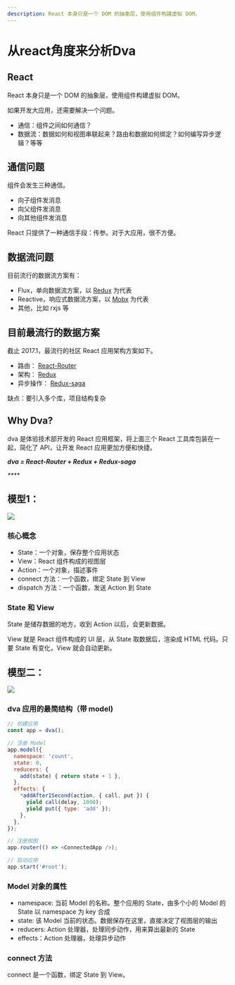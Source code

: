 ```yaml
---
description: React 本身只是一个 DOM 的抽象层，使用组件构建虚拟 DOM。
---
```


# 从react角度来分析Dva

## React

React 本身只是一个 DOM 的抽象层，使用组件构建虚拟 DOM。

如果开发大应用，还需要解决一个问题。

* 通信：组件之间如何通信？
* 数据流：数据如何和视图串联起来？路由和数据如何绑定？如何编写异步逻辑？等等

## 通信问题

组件会发生三种通信。

* 向子组件发消息
* 向父组件发消息
* 向其他组件发消息

React 只提供了一种通信手段：传参。对于大应用，很不方便。

## 数据流问题

目前流行的数据流方案有：

* Flux，单向数据流方案，以 [Redux](https://github.com/reactjs/redux) 为代表
* Reactive，响应式数据流方案，以 [Mobx](https://github.com/mobxjs/mobx) 为代表
* 其他，比如 rxjs 等



## 目前最流行的数据方案

截止 2017.1，最流行的社区 React 应用架构方案如下。

* 路由： [React-Router](https://github.com/ReactTraining/react-router/tree/v2.8.1)
* 架构： [Redux](https://github.com/reactjs/redux)
* 异步操作： [Redux-saga](https://github.com/yelouafi/redux-saga)

缺点：要引入多个库，项目结构复杂

## Why Dva?

dva 是体验技术部开发的 React 应用框架，将上面三个 React 工具库包装在一起，简化了 API，让开发 React 应用更加方便和快捷。

_**dva = React-Router + Redux + Redux-saga**_

_\*\*\*\*_

## **模型1：**

![](http://zhouxianfei.gitee.io/imgstore/front/react/4.0.png)

### 核心概念 <a id="&#x6838;&#x5FC3;&#x6982;&#x5FF5;"></a>

* State：一个对象，保存整个应用状态
* View：React 组件构成的视图层
* Action：一个对象，描述事件
* connect 方法：一个函数，绑定 State 到 View
* dispatch 方法：一个函数，发送 Action 到 State

###  State 和 View <a id="state-&#x548C;-view"></a>

State 是储存数据的地方，收到 Action 以后，会更新数据。

View 就是 React 组件构成的 UI 层，从 State 取数据后，渲染成 HTML 代码。只要 State 有变化，View 就会自动更新。

## 模型二：

![](http://zhouxianfei.gitee.io/imgstore/front/react/4.1.png)

### dva 应用的最简结构（带 model\) <a id="dva-&#x5E94;&#x7528;&#x7684;&#x6700;&#x7B80;&#x7ED3;&#x6784;&#xFF08;&#x5E26;-model"></a>

```javascript
// 创建应用
const app = dva();

// 注册 Model
app.model({
  namespace: 'count',
  state: 0,
  reducers: {
    add(state) { return state + 1 },
  },
  effects: {
    *addAfter1Second(action, { call, put }) {
      yield call(delay, 1000);
      yield put({ type: 'add' });
    },
  },
});

// 注册视图
app.router(() => <ConnectedApp />);

// 启动应用
app.start('#root');
```

### Model 对象的属性 <a id="model-&#x5BF9;&#x8C61;&#x7684;&#x5C5E;&#x6027;"></a>

* namespace: 当前 Model 的名称。整个应用的 State，由多个小的 Model 的 State 以 namespace 为 key 合成
* state: 该 Model 当前的状态。数据保存在这里，直接决定了视图层的输出
* reducers: Action 处理器，处理同步动作，用来算出最新的 State
* effects：Action 处理器，处理异步动作

### connect 方法 <a id="connect-&#x65B9;&#x6CD5;"></a>

connect 是一个函数，绑定 State 到 View。


